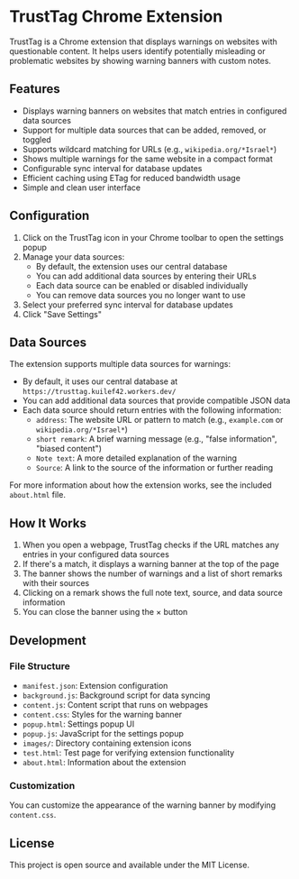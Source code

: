 # TrustTag Chrome Extension

TrustTag is a Chrome extension that displays warnings on websites with questionable content. It helps users identify potentially misleading or problematic websites by showing warning banners with custom notes.

## Features

- Displays warning banners on websites that match entries in configured data sources
- Support for multiple data sources that can be added, removed, or toggled
- Supports wildcard matching for URLs (e.g., `wikipedia.org/*Israel*`)
- Shows multiple warnings for the same website in a compact format
- Configurable sync interval for database updates
- Efficient caching using ETag for reduced bandwidth usage
- Simple and clean user interface

## Configuration

1. Click on the TrustTag icon in your Chrome toolbar to open the settings popup
2. Manage your data sources:
   - By default, the extension uses our central database
   - You can add additional data sources by entering their URLs
   - Each data source can be enabled or disabled individually
   - You can remove data sources you no longer want to use
3. Select your preferred sync interval for database updates
4. Click "Save Settings"

## Data Sources

The extension supports multiple data sources for warnings:

- By default, it uses our central database at `https://trusttag.kuilef42.workers.dev/`
- You can add additional data sources that provide compatible JSON data
- Each data source should return entries with the following information:
  - `address`: The website URL or pattern to match (e.g., `example.com` or `wikipedia.org/*Israel*`)
  - `short remark`: A brief warning message (e.g., "false information", "biased content")
  - `Note text`: A more detailed explanation of the warning
  - `Source`: A link to the source of the information or further reading

For more information about how the extension works, see the included `about.html` file.

## How It Works

1. When you open a webpage, TrustTag checks if the URL matches any entries in your configured data sources
2. If there's a match, it displays a warning banner at the top of the page
3. The banner shows the number of warnings and a list of short remarks with their sources
4. Clicking on a remark shows the full note text, source, and data source information
5. You can close the banner using the × button

## Development

### File Structure

- `manifest.json`: Extension configuration
- `background.js`: Background script for data syncing
- `content.js`: Content script that runs on webpages
- `content.css`: Styles for the warning banner
- `popup.html`: Settings popup UI
- `popup.js`: JavaScript for the settings popup
- `images/`: Directory containing extension icons
- `test.html`: Test page for verifying extension functionality
- `about.html`: Information about the extension

### Customization

You can customize the appearance of the warning banner by modifying `content.css`.

## License

This project is open source and available under the MIT License.
